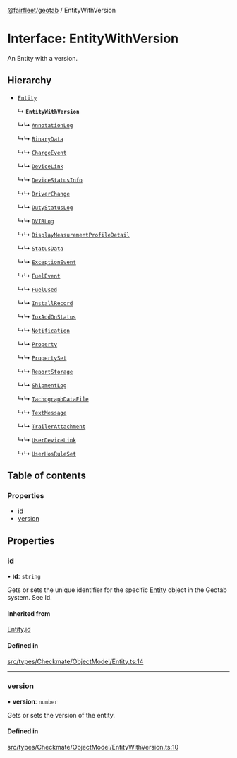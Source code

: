 [@fairfleet/geotab](../README.md) / EntityWithVersion

# Interface: EntityWithVersion

An Entity with a version.

## Hierarchy

- [`Entity`](Entity.md)

  ↳ **`EntityWithVersion`**

  ↳↳ [`AnnotationLog`](AnnotationLog.md)

  ↳↳ [`BinaryData`](BinaryData.md)

  ↳↳ [`ChargeEvent`](ChargeEvent.md)

  ↳↳ [`DeviceLink`](DeviceLink.md)

  ↳↳ [`DeviceStatusInfo`](DeviceStatusInfo.md)

  ↳↳ [`DriverChange`](DriverChange.md)

  ↳↳ [`DutyStatusLog`](DutyStatusLog.md)

  ↳↳ [`DVIRLog`](DVIRLog.md)

  ↳↳ [`DisplayMeasurementProfileDetail`](DisplayMeasurementProfileDetail.md)

  ↳↳ [`StatusData`](StatusData.md)

  ↳↳ [`ExceptionEvent`](ExceptionEvent.md)

  ↳↳ [`FuelEvent`](FuelEvent.md)

  ↳↳ [`FuelUsed`](FuelUsed.md)

  ↳↳ [`InstallRecord`](InstallRecord.md)

  ↳↳ [`IoxAddOnStatus`](IoxAddOnStatus.md)

  ↳↳ [`Notification`](Notification.md)

  ↳↳ [`Property`](Property.md)

  ↳↳ [`PropertySet`](PropertySet.md)

  ↳↳ [`ReportStorage`](ReportStorage.md)

  ↳↳ [`ShipmentLog`](ShipmentLog.md)

  ↳↳ [`TachographDataFile`](TachographDataFile.md)

  ↳↳ [`TextMessage`](TextMessage.md)

  ↳↳ [`TrailerAttachment`](TrailerAttachment.md)

  ↳↳ [`UserDeviceLink`](UserDeviceLink.md)

  ↳↳ [`UserHosRuleSet`](UserHosRuleSet.md)

## Table of contents

### Properties

- [id](EntityWithVersion.md#id)
- [version](EntityWithVersion.md#version)

## Properties

### id

• **id**: `string`

Gets or sets the unique identifier for the specific [Entity](Entity.md) object in the Geotab system. See Id.

#### Inherited from

[Entity](Entity.md).[id](Entity.md#id)

#### Defined in

[src/types/Checkmate/ObjectModel/Entity.ts:14](https://github.com/fairfleet/geotab/blob/ff38bfc/src/types/Checkmate/ObjectModel/Entity.ts#L14)

___

### version

• **version**: `number`

Gets or sets the version of the entity.

#### Defined in

[src/types/Checkmate/ObjectModel/EntityWithVersion.ts:10](https://github.com/fairfleet/geotab/blob/ff38bfc/src/types/Checkmate/ObjectModel/EntityWithVersion.ts#L10)
